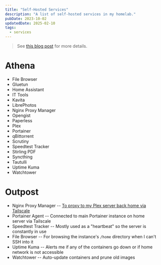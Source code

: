 ```yaml
---
title: "Self-Hosted Services"
description: "A list of self-hosted services in my homelab."
pubDate: 2023-10-02
updatedDate: 2025-02-10
tags:
  - services
---
```


> See <a href="/blog/how-i-setup-home-server/" target="_blank" data-umami-event="wiki-services-home-server-blog">this blog post</a> for more details.

# Athena

- File Browser
- Gluetun
- Home Assistant
- IT Tools
- Kavita
- LibrePhotos
- Nginx Proxy Manager
- Opengist
- Paperless
- Plex
- Portainer
- qBittorrent
- Scrutiny
- Speedtest Tracker
- Stirling PDF
- Syncthing
- Tautulli
- Uptime Kuma
- Watchtower

# Outpost

- Nginx Proxy Manager -- <a href="/blog/expose-plex-tailscale-vps" target="_blank" data-umami-event="">To proxy to my Plex server back home via Tailscale</a>
- Portainer Agent -- Connected to main Portainer instance on home server via Tailscale
- Speedtest Tracker -- Mostly used as a "heartbeat" so the server is constantly in use
- File Browser -- For browsing the instance's `/home` directory when I can't SSH into it
- Uptime Kuma -- Alerts me if any of the containers go down or if home network is not accessible
- Watchtower -- Auto-update containers and prune old images